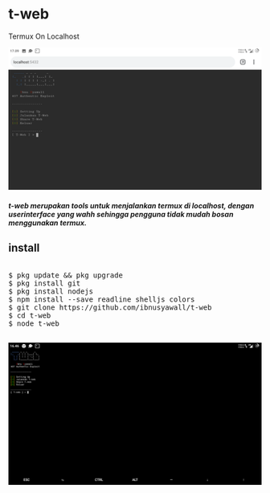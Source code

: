 # t-web
Termux On Localhost

![alt text](https://github.com/ibnusyawall/t-web/blob/master/web.png)

##### t-web merupakan tools untuk menjalankan termux di localhost, dengan userinterface yang wahh sehingga pengguna tidak mudah bosan menggunakan termux.

## install 

<pre>

$ pkg update && pkg upgrade
$ pkg install git
$ pkg install nodejs
$ npm install --save readline shelljs colors
$ git clone https://github.com/ibnusyawall/t-web
$ cd t-web
$ node t-web

</pre>

![alt text](https://github.com/ibnusyawall/t-web/blob/master/t.png)
<pre>

</pre>

